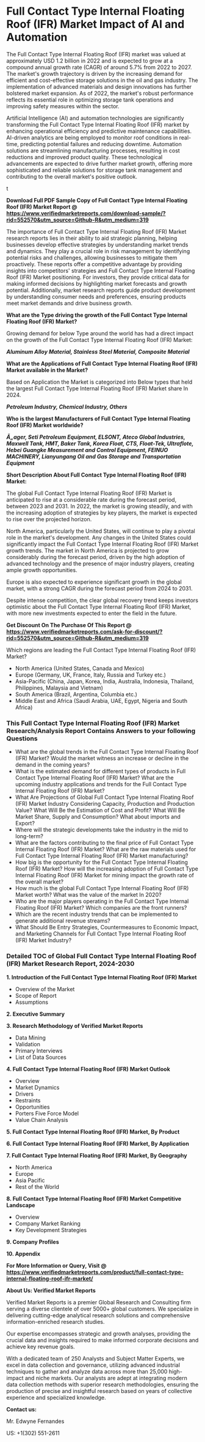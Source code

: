 <meta name="title" content="Global Full Contact Type Internal Floating Roof (IFR) Market Impact of AI and Automation"><meta name="description" content="The Full Contact Type Internal Floating Roof (IFR) market was valued at approximately USD 1.2 billion in 2022 and is expected to grow at a compound annual growth rate "><meta name="title" content="Full Contact Type Internal Floating Roof (IFR) Market Size, Share, Scope, Trends, Growth, Opportunities, Analysis, Forecast"><h1>Full Contact Type Internal Floating Roof (IFR) Market Impact of AI and Automation</h1><p>The Full Contact Type Internal Floating Roof (IFR) market was valued at approximately USD 1.2 billion in 2022 and is expected to grow at a compound annual growth rate (CAGR) of around 5.7% from 2022 to 2027. The market's growth trajectory is driven by the increasing demand for efficient and cost-effective storage solutions in the oil and gas industry. The implementation of advanced materials and design innovations has further bolstered market expansion. As of 2022, the market's robust performance reflects its essential role in optimizing storage tank operations and improving safety measures within the sector.</p><p>Artificial Intelligence (AI) and automation technologies are significantly transforming the Full Contact Type Internal Floating Roof (IFR) market by enhancing operational efficiency and predictive maintenance capabilities. AI-driven analytics are being employed to monitor roof conditions in real-time, predicting potential failures and reducing downtime. Automation solutions are streamlining manufacturing processes, resulting in cost reductions and improved product quality. These technological advancements are expected to drive further market growth, offering more sophisticated and reliable solutions for storage tank management and contributing to the overall market's positive outlook.</p>t</p><p id="" class=""><strong>Download Full PDF Sample Copy of Full Contact Type Internal Floating Roof (IFR) Market Report @ <a href="https://www.verifiedmarketreports.com/download-sample/?rid=552570&utm_source=Github-R&utm_medium=319" target="_blank">https://www.verifiedmarketreports.com/download-sample/?rid=552570&utm_source=Github-R&utm_medium=319</a></strong></p><p>The importance of&nbsp;Full Contact Type Internal Floating Roof (IFR) Market research reports lies in their ability to aid strategic planning, helping businesses develop effective strategies by understanding market trends and dynamics. They play a crucial role in risk management by identifying potential risks and challenges, allowing businesses to mitigate them proactively. These reports offer a competitive advantage by providing insights into competitors' strategies and Full Contact Type Internal Floating Roof (IFR) Market positioning. For investors, they provide critical data for making informed decisions by highlighting market forecasts and growth potential. Additionally, market research reports guide product development by understanding consumer needs and preferences, ensuring products meet market demands and drive business growth.</p><p><strong>What are the&nbsp;Type driving the growth of the Full Contact Type Internal Floating Roof (IFR) Market?</strong></p><p id="" class="">Growing demand for below Type around the world has had a direct impact on the growth of the Full Contact Type Internal Floating Roof (IFR) Market:</p><em><strong>Aluminum Alloy Material, Stainless Steel Material, Composite Material</strong></em></p><strong>What are the&nbsp;Applications&nbsp;of Full Contact Type Internal Floating Roof (IFR) Market available in the Market?</strong></p><p id="" class="">Based on Application the Market is categorized into Below types that held the largest Full Contact Type Internal Floating Roof (IFR) Market share In 2024.</p><em><strong>Petroleum Industry, Chemical Industry, Others</strong></em></p><strong>Who is the largest Manufacturers of Full Contact Type Internal Floating Roof (IFR) Market worldwide?</strong></p><p><em><strong>Ã„ager, Seti Petroleum Equipment, ELSONT, Ateco Global Industries, Maxwell Tank, HMT, Baker Tank, Korea Float, CTS, Float-Tek, Ultraflote, Hebei Guangke Measurement and Control Equipment, FEINUO MACHINERY, Lianyungang Oil and Gas Storage and Transportation Equipment</strong></em></p><p id="" class=""><strong>Short Description About Full Contact Type Internal Floating Roof (IFR) Market:</strong></p><p>The global Full Contact Type Internal Floating Roof (IFR) Market is anticipated to rise at a considerable rate during the forecast period, between 2023 and 2031. In 2022, the market is growing steadily, and with the increasing adoption of strategies by key players, the market is expected to rise over the projected horizon.</p><p>North America, particularly the United States, will continue to play a pivotal role in the market's development. Any changes in the United States could significantly impact the Full Contact Type Internal Floating Roof (IFR) Market growth trends. The market in North America is projected to grow considerably during the forecast period, driven by the high adoption of advanced technology and the presence of major industry players, creating ample growth opportunities.</p><p>Europe is also expected to experience significant growth in the global market, with a strong CAGR during the forecast period from 2024 to 2031.</p><p>Despite intense competition, the clear global recovery trend keeps investors optimistic about the Full Contact Type Internal Floating Roof (IFR) Market, with more new investments expected to enter the field in the future.</p><p id="" class=""><strong>Get Discount On The Purchase Of This Report @ <a href="https://www.verifiedmarketreports.com/ask-for-discount/?rid=552570&utm_source=Github-R&utm_medium=319" target="_blank">https://www.verifiedmarketreports.com/ask-for-discount/?rid=552570&utm_source=Github-R&utm_medium=319</a></strong></p>Which regions are leading the Full Contact Type Internal Floating Roof (IFR) Market?</p><ul><li>North America (United States, Canada and Mexico)</li><li>Europe (Germany, UK, France, Italy, Russia and Turkey etc.)</li><li>Asia-Pacific (China, Japan, Korea, India, Australia, Indonesia, Thailand, Philippines, Malaysia and Vietnam)</li><li>South America (Brazil, Argentina, Columbia etc.)</li><li>Middle East and Africa (Saudi Arabia, UAE, Egypt, Nigeria and South Africa)</li></ul><h3 id="" class="">This Full Contact Type Internal Floating Roof (IFR) Market Research/Analysis Report Contains Answers to your following Questions</h3><ul><li>What are the global trends in the Full Contact Type Internal Floating Roof (IFR) Market? Would the market witness an increase or decline in the demand in the coming years?</li><li>What is the estimated demand for different types of products in Full Contact Type Internal Floating Roof (IFR) Market? What are the upcoming industry applications and trends for the Full Contact Type Internal Floating Roof (IFR) Market?</li><li>What Are Projections of Global Full Contact Type Internal Floating Roof (IFR) Market Industry Considering Capacity, Production and Production Value? What Will Be the Estimation of Cost and Profit? What Will Be Market Share, Supply and Consumption? What about imports and Export?</li><li>Where will the strategic developments take the industry in the mid to long-term?</li><li>What are the factors contributing to the final price of Full Contact Type Internal Floating Roof (IFR) Market? What are the raw materials used for Full Contact Type Internal Floating Roof (IFR) Market manufacturing?</li><li>How big is the opportunity for the Full Contact Type Internal Floating Roof (IFR) Market? How will the increasing adoption of Full Contact Type Internal Floating Roof (IFR) Market for mining impact the growth rate of the overall market?</li><li>How much is the global Full Contact Type Internal Floating Roof (IFR) Market worth? What was the value of the market In 2020?</li><li>Who are the major players operating in the Full Contact Type Internal Floating Roof (IFR) Market? Which companies are the front runners?</li><li>Which are the recent industry trends that can be implemented to generate additional revenue streams?</li><li>What Should Be Entry Strategies, Countermeasures to Economic Impact, and Marketing Channels for Full Contact Type Internal Floating Roof (IFR) Market Industry?</li></ul><h3 id="" class="">Detailed TOC of Global Full Contact Type Internal Floating Roof (IFR) Market Research Report, 2024-2030</h3><p id="" class=""><strong>1. Introduction of the Full Contact Type Internal Floating Roof (IFR) Market</strong></p><ul><li>Overview of the Market</li><li>Scope of Report</li><li>Assumptions</li></ul><p id="" class=""><strong>2. Executive Summary</strong></p><p id="" class=""><strong>3. Research Methodology of Verified Market Reports</strong></p><ul><li>Data Mining</li><li>Validation</li><li>Primary Interviews</li><li>List of Data Sources</li></ul><p id="" class=""><strong>4. Full Contact Type Internal Floating Roof (IFR) Market Outlook</strong></p><ul><li>Overview</li><li>Market Dynamics</li><li>Drivers</li><li>Restraints</li><li>Opportunities</li><li>Porters Five Force Model</li><li>Value Chain Analysis</li></ul><p id="" class=""><strong>5. Full Contact Type Internal Floating Roof (IFR) Market, By Product</strong></p><p id="" class=""><strong>6. Full Contact Type Internal Floating Roof (IFR) Market, By Application</strong></p><p id="" class=""><strong>7. Full Contact Type Internal Floating Roof (IFR) Market, By Geography</strong></p><ul><li>North America</li><li>Europe</li><li>Asia Pacific</li><li>Rest of the World</li></ul><p id="" class=""><strong>8. Full Contact Type Internal Floating Roof (IFR) Market Competitive Landscape</strong></p><ul><li>Overview</li><li>Company Market Ranking</li><li>Key Development Strategies</li></ul><p id="" class=""><strong>9. Company Profiles</strong></p><p id="" class=""><strong>10. Appendix</strong></p><p id="" class=""><strong>For More Information or Query, Visit @ <a href="https://www.verifiedmarketreports.com/product/full-contact-type-internal-floating-roof-ifr-market/" target="_blank">https://www.verifiedmarketreports.com/product/full-contact-type-internal-floating-roof-ifr-market/</a></strong></p><p id="" class=""><strong>About Us: Verified Market Reports</strong></p><p id="" class="">Verified Market Reports is a premier Global Research and Consulting firm serving a diverse clientele of over 5000+ global customers. We specialize in delivering cutting-edge analytical research solutions and comprehensive information-enriched research studies.</p><p id="" class="">Our expertise encompasses strategic and growth analyses, providing the crucial data and insights required to make informed corporate decisions and achieve key revenue goals.</p><p id="" class="">With a dedicated team of 250 Analysts and Subject Matter Experts, we excel in data collection and governance, utilizing advanced industrial techniques to gather and analyze data across more than 25,000 high-impact and niche markets. Our analysts are adept at integrating modern data collection methods with superior research methodologies, ensuring the production of precise and insightful research based on years of collective experience and specialized knowledge.</p><p id="" class=""><strong>Contact us:</strong></p><p id="" class="">Mr. Edwyne Fernandes</p><p id="" class="">US: +1(302) 551-2611</p>